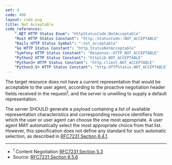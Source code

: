 ```yaml
---
set: 4
code: 406
layout: code.pug
title: Not Acceptable
code_references:
    ".NET HTTP Status Enum": "HttpStatusCode.NotAcceptable"
    "Rust HTTP Status Constant": "http::StatusCode::NOT_ACCEPTABLE"
    "Rails HTTP Status Symbol": ":not_acceptable"
    "Go HTTP Status Constant": "http.StatusNotAcceptable"
    "Symfony HTTP Status Constant": "Response::HTTP_NOT_ACCEPTABLE"
    "Python2 HTTP Status Constant": "httplib.NOT_ACCEPTABLE"
    "Python3+ HTTP Status Constant": "http.client.NOT_ACCEPTABLE"
    "Python3.5+ HTTP Status Constant": "http.HTTPStatus.NOT_ACCEPTABLE"
---
```


The target resource does not have a current representation that would be acceptable to the user agent, according to the proactive negotiation header fields received in the request<sup>[1](#ref-1)</sup>, and the server is unwilling to supply a default representation.

The server SHOULD generate a payload containing a list of available representation characteristics and corresponding resource identifiers from which the user or user agent can choose the one most appropriate. A user agent MAY automatically select the most appropriate choice from that list. However, this specification does not define any standard for such automatic selection, as described in [RFC7231 Section 6.4.1][3].

---

* <span id="ref-1"><sup>1</sup> Content Negotiation [RFC7231 Section 5.3][2]</span>
* Source: [RFC7231 Section 6.5.6][1]

[1]: <https://tools.ietf.org/html/rfc7231#section-6.5.6>
[2]: <https://tools.ietf.org/html/rfc7231#section-5.3>
[3]: <https://tools.ietf.org/html/rfc7231#section-6.4.1>
